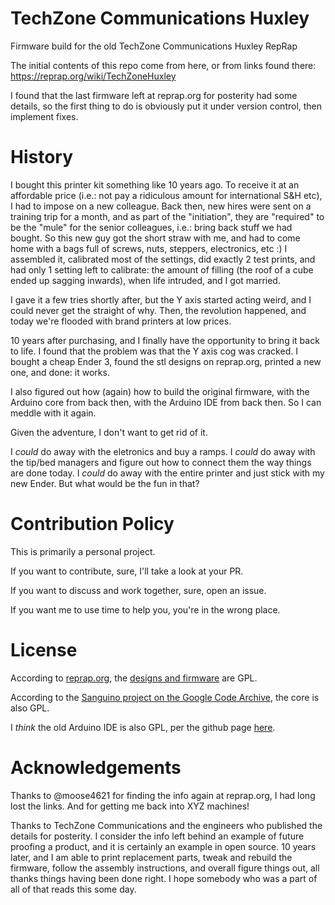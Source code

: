 # TechZone Communications Huxley
Firmware build for the old TechZone Communications Huxley RepRap

The initial contents of this repo come from here, or from links found there:
https://reprap.org/wiki/TechZoneHuxley

I found that the last firmware left at reprap.org for posterity had some details, so the first thing to do is obviously put it under version control, then implement fixes.

# History
I bought this printer kit something like 10 years ago. To receive it at an affordable price (i.e.: not pay a ridiculous amount for international S&H etc), I had to impose on a new colleague. Back then, new hires were sent on a training trip for a month, and as part of the "initiation", they are "required" to be the "mule" for the senior colleagues, i.e.: bring back stuff we had bought. So this new guy got the short straw with me, and had to come home with a bags full of screws, nuts, steppers, electronics, etc :)
I assembled it, calibrated most of the settings, did exactly 2 test prints, and had only 1 setting left to calibrate: the amount of filling (the roof of a cube ended up sagging inwards), when life intruded, and I got married. 

I gave it a few tries shortly after, but the Y axis started acting weird, and I could never get the straight of why. Then, the revolution happened, and today we're flooded with brand printers at low prices.

10 years after purchasing, and I finally have the opportunity to bring it back to life. I found that the problem was that the Y axis cog was cracked. I bought a cheap Ender 3, found the stl designs on reprap.org, printed a new one, and done: it works.

I also figured out how (again) how to build the original firmware, with the Arduino core from back then, with the Arduino IDE from back then. So I can meddle with it again.

Given the adventure, I don't want to get rid of it.

I _could_ do away with the eletronics and buy a ramps. I _could_ do away with the tip/bed managers and figure out how to connect them the way things are done today. I _could_ do away with the entire printer and just stick with my new Ender. But what would be the fun in that?

# Contribution Policy
This is primarily a personal project. 

If you want to contribute, sure, I'll take a look at your PR. 

If you want to discuss and work together, sure, open an issue. 

If you want me to use time to help you, you're in the wrong place.

# License
According to [reprap.org](reprap.org), the [designs and firmware](https://reprap.org/wiki/TechZoneHuxley) are GPL.

According to the [Sanguino project on the Google Code Archive](https://code.google.com/archive/p/sanguino/downloads), the core is also GPL.

I _think_ the old Arduino IDE is also GPL, per the github page [here](https://github.com/arduino/Arduino/blob/0021/license.txt).

# Acknowledgements
Thanks to @moose4621 for finding the info again at reprap.org, I had long lost the links. And for getting me back into XYZ machines!

Thanks to TechZone Communications and the engineers who published the details for posterity. I consider the info left behind an example of future proofing a product, and it is certainly an example in open source. 10 years later, and I am able to print replacement parts, tweak and rebuild the firmware, follow the assembly instructions, and overall figure things out, all thanks things having been done right. I hope somebody who was a part of all of that reads this some day.
